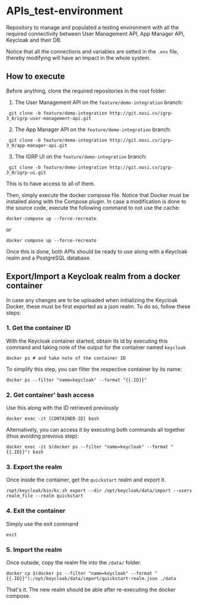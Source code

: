 # APIs_test-environment

Repository to manage and populated a testing environment with all the required connectivity between User Management API, App Manager API, Keycloak and their DB. 

Notice that all the connections and variables are setted in the `.env` file, thereby modifying will have an impact in the whole system.

## How to execute

Before anything, clone the required repositories in the root folder:
1. The User Management API on the `feature/demo-integration` branch:
```
 git clone -b feature/demo-integration http://git.nosi.cv/igrp-3_0/igrp-user-management-api.git
```

2. The App Manager API on the `feature/demo-integration` branch:
```
 git clone -b feature/demo-integration http://git.nosi.cv/igrp-3_0/app-manager-api.git
```
3. The IGRP UI on the `feature/demo-integration` branch:
```
 git clone -b feature/demo-integration http://git.nosi.cv/igrp-3_0/igrp-ui.git
```

This is to have access to all of them. 

Then, simply execute the docker compose file. Notice that Docker must be installed along with the Compose plugin. In case a modification is done to the source code, execute the following command to not use the cache:
```
docker-compose up --force-recreate
```
or 
```
docker compose up --force-recreate
```

Once this is done, both APIs should be ready to use along with a Keycloak realm and a PostgreSQL database. 


## Export/Import a Keycloak realm from a docker container

In case any changes are to be uploaded when initializing the Keycloak Docker, these must be first exported as a json realm. To do so, follow these steps:

### 1. Get the container ID

With the Keycloak container started, obtain its id by executing this command and taking note of the output for the container named `keycloak`
```
docker ps # and take note of the container ID
```

To simplify this step, you can filter the respective container by its name:
```
docker ps --filter "name=keycloak" --format "{{.ID}}"
```

### 2. Get container' bash access
Use this along with the ID retrieved previously
```
docker exec -it [CONTAINER-ID] bash
```

Alternatively, you can access it by executing both commands all together (thus avoiding previous step):
```
docker exec -it $(docker ps --filter "name=keycloak" --format "{{.ID}}") bash
```

### 3. Export the realm 
Once inside the container, get the `quickstart` realm and export it.
```
/opt/keycloak/bin/kc.sh export --dir /opt/keycloak/data/import --users realm_file --realm quickstart
```

### 4. Exit the container
Simply use the exit command
```
exit
```

### 5. Import the realm

Once outside, copy the realm file into the `/data/` folder.

```
docker cp $(docker ps --filter "name=keycloak" --format "{{.ID}}"):/opt/keycloak/data/import/quickstart-realm.json ./data
```


That's it. The new realm should be able after re-executing the docker compose.


